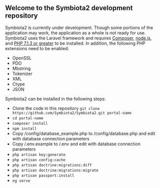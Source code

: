 ## Welcome to the Symbiota2 development repository

Symbiota2 is currently under development. Though some portions of the application may work, the application as a whole is not ready for use. Symbiota2 uses the Laravel framework and requires [Composer](https://getcomposer.org/doc/00-intro.md), [node.js](https://nodejs.org/en/), and [PHP 7.1.3 or greater](http://php.net/manual/en/install.php) to be installed. In addition, the following PHP extensions need to be enabled:

- OpenSSL
- PDO
- Mbstring
- Tokenizer
- XML
- Ctype
- JSON

Symbiota2 can be installed in the following steps:

- Clone the code in this repository
`git clone https://github.com/Symbiota2/Symbiota2.git portal-name`
- `cd portal-name`
- `composer install`
- `npm install`
- Copy /config/database_example.php to /config/database.php and edit with database connection parameters
- Copy /.env.example to /.env and edit with database connection parameters
- `php artisan key:generate`
- `php artisan config:cache`
- `php artisan doctrine:migrations:diff`
- `php artisan doctrine:migrations:migrate`
- `php artisan passport:install`
- `ng serve`
